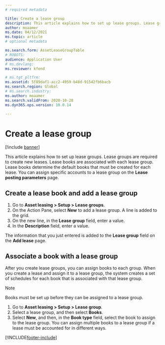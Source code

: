 ```yaml
---
# required metadata

title: Create a lease group
description: This article explains how to set up lease groups. Lease groups are required to create new leases.
author: moaamer
ms.date: 04/12/2021
ms.topic: article
# optional metadata

ms.search.form: AssetLeaseGroupTable
# ROBOTS: 
audience: Application User
# ms.devlang: 
ms.reviewer: kfend

# ms.tgt_pltfrm: 
ms.assetid: 5f89daf1-acc2-4959-b48d-91542fb6bacb
ms.search.region: Global
# ms.search.industry: 
ms.author: moaamer
ms.search.validFrom: 2020-10-28
ms.dyn365.ops.version: 10.0.14

---
```


# Create a lease group

[!include [banner](../includes/banner.md)]

This article explains how to set up lease groups. Lease groups are required to create new leases. Lease books are associated with each lease group. Lease books determine the default books that must be created for each lease. You can assign specific accounts to a lease group on the **Lease posting parameters** page.

## Create a lease book and add a lease group

1. Go to **Asset leasing \> Setup \> Lease groups**.
2. On the Action Pane, select **New** to add a lease group. A line is added to the grid.
3. On the new line, in the **Lease group** field, enter a value.
4. In the **Description** field, enter a value.

The information that you just entered is added to the **Lease group** field on the **Add lease** page.

## Associate a book with a lease group

After you create lease groups, you can assign books to each group. When you create a lease and assign it to a lease group, the system creates a set of schedules for each book that is associated with that lease group.

> [!NOTE]
> Books must be set up before they can be assigned to a lease group.

1. Go to **Asset leasing \> Setup \> Lease group**.
2. Select a lease group, and then select **Books**.
3. Select **New**, and then, in the **Book type** field, select the book to assign to the lease group. You can assign multiple books to a lease group if a lease must be accounted for in different ways.


[!INCLUDE[footer-include](../../includes/footer-banner.md)]
